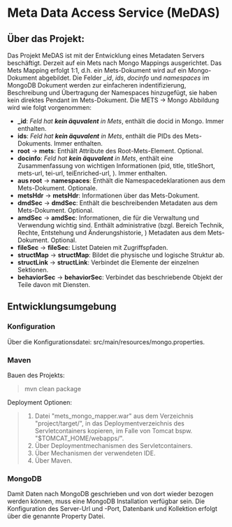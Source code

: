 # Meta Data Access Service (MeDAS)

## Über das Projekt:

Das Projekt MeDAS ist mit der Entwicklung eines Metadaten Servers beschäftigt. Derzeit auf ein Mets nach Mongo Mappings ausgerichtet. Das Mets Mapping erfolgt 1:1, d.h. ein Mets-Dokument wird auf ein Mongo-Dokument abgebildet. Die Felder *_id*, *ids*, *docinfo* und *namespaces* im MongoDB Dokument werden zur einfacheren indentifizierung, Beschreibung und Übertragung der Namespaces hinzugefügt, sie haben kein direktes Pendant im Mets-Dokument. Die  METS -> Mongo Abbildung wird wie folgt vorgenommen:

- **_id**: *Feld hat **kein äquvalent** in Mets*, enthält die docid in Mongo. Immer enthalten.
- **ids**: *Feld hat **kein äquvalent** in Mets*, enthält die PIDs des Mets-Dokuments. Immer enthalten.
- **root**         ->   **mets**: Enthält Attribute des Root-Mets-Element. Optional.
- **docinfo**: *Feld hat **kein äquvalent** in Mets*, enthält eine Zusammenfassung von wichtigen Informationen (pid, title, titleShort, mets-url, tei-url, teiEnriched-url, ). Immer enthalten.
- **aus root**     ->   **namespaces**: Enthält die Namespacedeklarationen aus dem Mets-Dokument. Optionale.
- **metsHdr**      ->   **metsHdr**: Informationen über das Mets-Dokument.
- **dmdSec**       ->   **dmdSec**: Enthält die beschreibenden Metadaten aus dem Mets-Dokument. Optional.
- **amdSec**       ->   **amdSec**: Informationen, die für die Verwaltung und Verwendung wichtig sind. Enthält administrative (bzgl. Bereich Technik, Rechte, Entstehung und Änderungshistorie, ) Metadaten aus dem Mets-Dokument. Optional.
- **fileSec**      ->   **fileSec**: Listet Dateien mit Zugriffspfaden.
- **structMap**    ->   **structMap**: Bildet die physische und logische Struktur ab.
- **structLink**   ->   **structLink**: Verbindet die Elemente der einzelnen Sektionen.
- **behaviorSec**  ->   **behaviorSec**: Verbindet das beschriebende Objekt der Teile davon mit Diensten.


## Entwicklungsumgebung
### Konfiguration
Über die Konfigurationsdatei: src/main/resources/mongo.properties.

### Maven
Bauen des Projekts:
>mvn clean package

Deployment Optionen:
>1. Datei "mets_mongo_mapper.war" aus dem Verzeichnis "project/target/", in das Deploymentverzeichnis des Servletcontainers kopieren, im Falle von Tomcat bspw. "$TOMCAT_HOME/webapps/".
>2. Über Deploymentmechanismen des Servletcontainers.
>3. Über Mechanismen der verwendeten IDE.
>4. Über Maven.

### MongoDB
Damit Daten nach MongoDB geschrieben und von dort wieder bezogen werden können, muss eine MongoDB Installation verfügbar sein. Die Konfiguration des Server-Url und -Port, Datenbank und Kollektion erfolgt über die genannte Property Datei.

